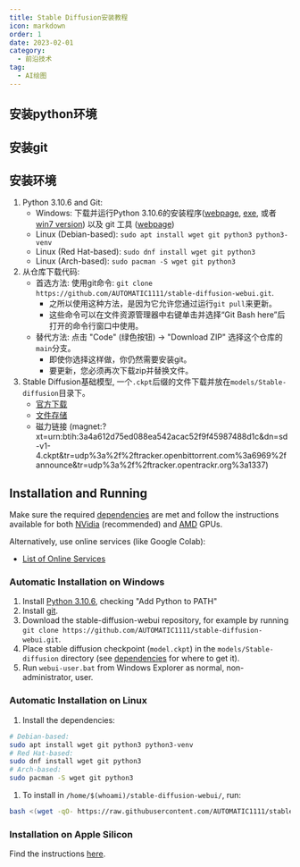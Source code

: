 ```yaml
---
title: Stable Diffusion安装教程
icon: markdown
order: 1
date: 2023-02-01
category:
  - 前沿技术
tag:
  - AI绘图
---
```


<!-- more -->

## 安装python环境

## 安装git

## 安装环境

1. Python 3.10.6 and Git:
    - Windows: 下载并运行Python 3.10.6的安装程序([webpage](https://www.python.org/downloads/release/python-3106/), [exe](https://www.python.org/ftp/python/3.10.6/python-3.10.6-amd64.exe), 或者 [win7 version](https://github.com/adang1345/PythonWin7/raw/master/3.10.6/python-3.10.6-amd64-full.exe)) 以及 git 工具 ([webpage](https://git-scm.com/download/win))
    - Linux (Debian-based): `sudo apt install wget git python3 python3-venv`
    - Linux (Red Hat-based): `sudo dnf install wget git python3`
    - Linux (Arch-based): `sudo pacman -S wget git python3`
2. 从仓库下载代码:
    - 首选方法: 使用git命令: `git clone https://github.com/AUTOMATIC1111/stable-diffusion-webui.git`.
        - 之所以使用这种方法，是因为它允许您通过运行`git pull`来更新。
        - 这些命令可以在文件资源管理器中右键单击并选择“Git Bash here”后打开的命令行窗口中使用。
    - 替代方法: 点击 "Code" (绿色按钮) -> "Download ZIP" 选择这个仓库的`main`分支。
        - 即使你选择这样做，你仍然需要安装git。
        - 要更新，您必须再次下载zip并替换文件。
3. Stable Diffusion基础模型, 一个`.ckpt`后缀的文件下载并放在`models/Stable-diffusion`目录下。
    - [官方下载](https://huggingface.co/CompVis/stable-diffusion-v-1-4-original)
    - [文件存储](https://drive.yerf.org/wl/?id=EBfTrmcCCUAGaQBXVIj5lJmEhjoP1tgl)
    - 磁力链接 (magnet:?xt=urn:btih:3a4a612d75ed088ea542acac52f9f45987488d1c&dn=sd-v1-4.ckpt&tr=udp%3a%2f%2ftracker.openbittorrent.com%3a6969%2fannounce&tr=udp%3a%2f%2ftracker.opentrackr.org%3a1337)

## Installation and Running

Make sure the required [dependencies](https://github.com/AUTOMATIC1111/stable-diffusion-webui/wiki/Dependencies) are met and follow the instructions available for both [NVidia](https://github.com/AUTOMATIC1111/stable-diffusion-webui/wiki/Install-and-Run-on-NVidia-GPUs) (recommended) and [AMD](https://github.com/AUTOMATIC1111/stable-diffusion-webui/wiki/Install-and-Run-on-AMD-GPUs) GPUs.

Alternatively, use online services (like Google Colab):

- [List of Online Services](https://github.com/AUTOMATIC1111/stable-diffusion-webui/wiki/Online-Services)

### Automatic Installation on Windows

1. Install [Python 3.10.6](https://www.python.org/downloads/windows/), checking "Add Python to PATH"
2. Install [git](https://git-scm.com/download/win).
3. Download the stable-diffusion-webui repository, for example by running `git clone https://github.com/AUTOMATIC1111/stable-diffusion-webui.git`.
4. Place stable diffusion checkpoint (`model.ckpt`) in the `models/Stable-diffusion` directory (see [dependencies](https://github.com/AUTOMATIC1111/stable-diffusion-webui/wiki/Dependencies) for where to get it).
5. Run `webui-user.bat` from Windows Explorer as normal, non-administrator, user.

### Automatic Installation on Linux

1. Install the dependencies:

```bash
# Debian-based:
sudo apt install wget git python3 python3-venv
# Red Hat-based:
sudo dnf install wget git python3
# Arch-based:
sudo pacman -S wget git python3
```

1. To install in `/home/$(whoami)/stable-diffusion-webui/`, run:

```bash
bash <(wget -qO- https://raw.githubusercontent.com/AUTOMATIC1111/stable-diffusion-webui/master/webui.sh)
```

### Installation on Apple Silicon

Find the instructions [here](https://github.com/AUTOMATIC1111/stable-diffusion-webui/wiki/Installation-on-Apple-Silicon).
